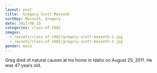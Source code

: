 ```yaml
---
layout: post
title:  Gregory Scott Massoth
sortKey: Massoth, Gregory
date: 2011-08-25
categories: class-of-1982
images:
  - /assets/class-of-1982/gregory-scott-massoth-1.jpg
  - /assets/class-of-1982/gregory-scott-massoth-2.jpg
gender: male
---
```

Greg died of natural causes at his home in Idaho on August 25, 2011. He was 47 years old.
